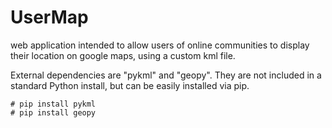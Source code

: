 UserMap
=======

web application intended to allow users of online communities to display their location on google maps, using a custom kml file.

External dependencies are "pykml" and "geopy".
They are not included in a standard Python install,
but can be easily installed via pip.

	# pip install pykml
	# pip install geopy
